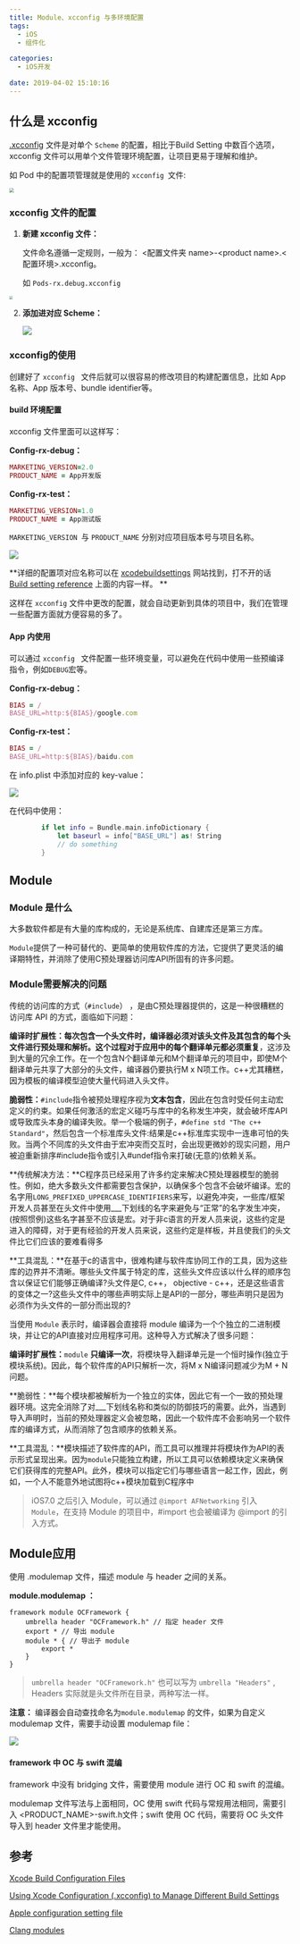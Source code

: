 ```yaml
---
title: Module、xcconfig 与多环境配置
tags:
  - iOS
  - 组件化

categories:
  - iOS开发

date: 2019-04-02 15:10:16
---
```


## 什么是 xcconfig 

[.xcconfig](https://help.apple.com/xcode/mac/8.3/#/dev745c5c974) 文件是对单个 `Scheme` 的配置，相比于Build Setting 中数百个选项，xcconfig 文件可以用单个文件管理环境配置，让项目更易于理解和维护。

如 Pod 中的配置项管理就是使用的 `xcconfig `文件:

<img src="/Users/hexo_images/WX20210203-150349@2x.png" style="zoom:50%;" />

<!-- more -->

### xcconfig 文件的配置

1. **新建 xcconfig 文件：**

   文件命名遵循一定规则，一般为： <配置文件夹 name>-\<product name>.<配置环境>.xcconfig。

   如 `Pods-rx.debug.xcconfig`

<img src="/Users/hexo_images/xcconfig-new-file--light-2196fa7cbd39f743d406ba6de095699bd6bc8965a9f92d0d5fd98d59d54b89cd949dc82ca4fd4735b40dd55a423d462ce94085077a5b5cdfa78edffdce5e6537.png" style="zoom:40%;" />

2. **添加进对应 Scheme：**

   ![](/Users/hexo_images/WX20210203-151326@2x.png)

### xcconfig的使用

创建好了 `xcconfig ` 文件后就可以很容易的修改项目的构建配置信息，比如 App 名称、App 版本号、bundle identifier等。

#### build 环境配置

xcconfig 文件里面可以这样写：

**Config-rx-debug：**

```ruby
MARKETING_VERSION=2.0
PRODUCT_NAME = App开发版
```

**Config-rx-test：**

```ruby
MARKETING_VERSION=1.0
PRODUCT_NAME = App测试版
```

`MARKETING_VERSION `与 `PRODUCT_NAME` 分别对应项目版本号与项目名称。

![](/Users/hexo_images/WX20210203-154912@2x.png)



**详细的配置项对应名称可以在 [xcodebuildsettings](https://xcodebuildsettings.com/) 网站找到，打不开的话 [Build setting reference](https://help.apple.com/xcode/mac/8.3/#/itcaec37c2a6) 上面的内容一样。 **

这样在 `xcconfig` 文件中更改的配置，就会自动更新到具体的项目中，我们在管理一些配置方面就方便容易的多了。

#### App 内使用

可以通过 `xcconfig ` 文件配置一些环境变量，可以避免在代码中使用一些预编译指令，例如`DEBUG`宏等。

**Config-rx-debug：**

```ruby
BIAS = /
BASE_URL=http:${BIAS}/google.com
```

**Config-rx-test：**

```ruby
BIAS = /
BASE_URL=http:${BIAS}/baidu.com
```

在 info.plist 中添加对应的 key-value：

![](/Users/hexo_images/WX20210203-160723@2x.png)

在代码中使用：

```swift
        if let info = Bundle.main.infoDictionary {
            let baseurl = info["BASE_URL"] as! String
			// do something
        }
```



## Module

### Module 是什么

大多数软件都是有大量的库构成的，无论是系统库、自建库还是第三方库。

`Module`提供了一种可替代的、更简单的使用软件库的方法，它提供了更灵活的编译期特性，并消除了使用C预处理器访问库API所固有的许多问题。

### Module需要解决的问题

传统的访问库的方式（`#include`） ，是由C预处理器提供的，这是一种很糟糕的访问库 API 的方式，面临如下问题：

**编译时扩展性：**每次包含一个头文件时，编译器必须对该头文件及其包含的每个头文件进行预处理和解析。这个过程对于应用中的每个翻译单元都**必须重复**，这涉及到大量的冗余工作。在一个包含N个翻译单元和M个翻译单元的项目中，即使M个翻译单元共享了大部分的头文件，编译器仍要执行M x N项工作。c++尤其糟糕，因为模板的编译模型迫使大量代码进入头文件。

**脆弱性：**`#include`指令被预处理程序视为**文本包含**，因此在包含时受任何主动宏定义的约束。如果任何激活的宏定义碰巧与库中的名称发生冲突，就会破坏库API或导致库头本身的编译失败。举一个极端的例子，`#define std "The c++ Standard"`，然后包含一个标准库头文件:结果是c++标准库实现中一连串可怕的失败。当两个不同库的头文件由于宏冲突而交互时，会出现更微妙的现实问题，用户被迫重新排序#include指令或引入#undef指令来打破(无意的)依赖关系。

**传统解决方法：**C程序员已经采用了许多约定来解决C预处理器模型的脆弱性。例如，绝大多数头文件都需要包含保护，以确保多个包含不会破坏编译。宏的名字用`LONG_PREFIXED_UPPERCASE_IDENTIFIERS`来写，以避免冲突，一些库/框架开发人员甚至在头文件中使用___下划线的名字来避免与“正常”的名字发生冲突，(按照惯例)这些名字甚至不应该是宏。对于非c语言的开发人员来说，这些约定是进入的障碍，对于更有经验的开发人员来说，这些约定是样板，并且使我们的头文件比它们应该的要难看得多

**工具混乱：**在基于c的语言中，很难构建与软件库协同工作的工具，因为这些库的边界并不清晰。哪些头文件属于特定的库，这些头文件应该以什么样的顺序包含以保证它们能够正确编译?头文件是C, c++， objective - c++，还是这些语言的变体之一?这些头文件中的哪些声明实际上是API的一部分，哪些声明只是因为必须作为头文件的一部分而出现的?



当使用 `Module` 表示时，编译器会直接将 module 编译为一个个独立的二进制模块，并让它的API直接对应用程序可用。这种导入方式解决了很多问题：

**编译时扩展性：**`module` **只编译一次**，将模块导入翻译单元是一个恒时操作(独立于模块系统)。因此，每个软件库的API只解析一次，将M x N编译问题减少为M + N问题。

**脆弱性：**每个模块都被解析为一个独立的实体，因此它有一个一致的预处理器环境。这完全消除了对___下划线名称和类似的防御技巧的需要。此外，当遇到导入声明时，当前的预处理器定义会被忽略，因此一个软件库不会影响另一个软件库的编译方式，从而消除了包含顺序的依赖关系。

**工具混乱：**模块描述了软件库的API，而工具可以推理并将模块作为API的表示形式呈现出来。因为`module`只能独立构建，所以工具可以依赖模块定义来确保它们获得库的完整API。此外，模块可以指定它们与哪些语言一起工作，因此，例如，一个人不能意外地试图将c++模块加载到C程序中

>  iOS7.0 之后引入 Module，可以通过 `@import AFNetworking` 引入 `Module`，在支持 Module 的项目中，#import 也会被编译为 @import 的引入方式。

## Module应用

使用 .modulemap 文件，描述 module 与 header 之间的关系。

**module.modulemap ：**

```objc
framework module OCFramework {
    umbrella header "OCFramework.h" // 指定 header 文件
    export * // 导出 module
    module * { // 导出子 module
        export *
    }
}
```

> `umbrella header "OCFramework.h"` 也可以写为 `umbrella "Headers"` , Headers 实际就是头文件所在目录，两种写法一样。

**注意：** 编译器会自动查找命名为`module.modulemap` 的文件，如果为自定义 modulemap 文件，需要手动设置 modulemap file：

![](/Users/hexo_images/WX20210203-175828@2x.png)

#### framework 中 OC 与 swift 混编 

framework 中没有 bridging 文件，需要使用 module 进行 OC 和 swift 的混编。

modulemap 文件写法与上面相同，OC 使用 swift 代码与常规用法相同，需要引入 \<PRODUCT_NAME>-swift.h文件；swift 使用 OC 代码，需要将 OC 头文件导入到 header 文件里才能使用。



## 参考

[Xcode Build Configuration Files](https://nshipster.com/xcconfig/)

[Using Xcode Configuration (.xcconfig) to Manage Different Build Settings](https://www.appcoda.com/xcconfig-guide/)

[Apple configuration setting file](https://help.apple.com/xcode/mac/11.4/#/dev745c5c974)

[Clang modules](https://clang.llvm.org/docs/Modules.html)

